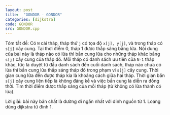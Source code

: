 ```yaml
---
layout: post
title:  "GONDOR - GONDOR"
categories: [dijkstra]
code: GONDOR
src: GONDOR.cpp
---
```


Tóm tắt đề: Có `N` cái tháp, tháp thứ `j` có tọa độ `x[j], y[j]`, và trong tháp có `s[j]` cây cung. Tại thời điểm 0, tháp 1 được thắp sáng bằng lửa. Nội dung của bài này là tháp nào có lửa thì bắn cung lửa cho những tháp khác bằng `s[j]` cây cung của tháp đó. Mỗi tháp có danh sách ưu tiên của `N-1` tháp khác, tức là duyệt từ đầu danh sách đến cuối danh sách, tháp nào chưa có lửa thì bắn cung lửa thắp sáng tháp đó trong phạm vi `s[j]` cây cung. Thời gian cung lửa đến được tháp kia là khoảng cách giữa hai tháp. Thời gian bắn `s[j]` cây cung liên tiếp là không đáng kể và việc bắn cung là diễn ra đồng thời. Tìm thời điểm được thắp sáng của mỗi tháp (từ không có lửa thành có lửa).


Lời giải: bài này bản chất là đường đi ngắn nhất với đỉnh nguồn từ 1. Loang dùng dijkstra từ đỉnh 1.
